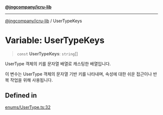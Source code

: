 [**@jngcompany/icru-lib**](../README.md)

***

[@jngcompany/icru-lib](../globals.md) / UserTypeKeys

# Variable: UserTypeKeys

> `const` **UserTypeKeys**: `string`[]

UserType 객체의 키를 문자열 배열로 캐스팅한 배열입니다.

이 변수는 UserType 객체의 문자열 기반 키를 나타내며,
속성에 대한 쉬운 접근이나 반복 작업을 위해 사용됩니다.

## Defined in

[enums/UserType.ts:32](https://github.com/jngcompany/icru-lib/blob/c1136b1cca3e7fccee98611dd392fe7b79b1145a/src/enums/UserType.ts#L32)
